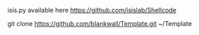 isis.py available here https://github.com/isislab/Shellcode

git clone https://github.com/blankwall/Template.git ~/Template

